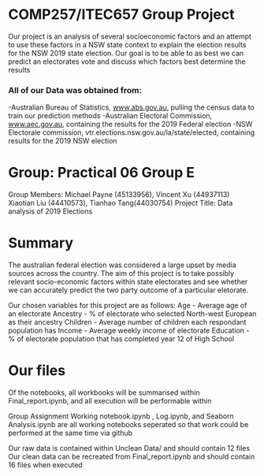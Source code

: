 # COMP257/ITEC657 Group Project

Our project is an analysis of several socioeconomic factors and an attempt to use these factors in a NSW state context to explain the election results for the NSW 2019 state election.
Our goal is to be able to as best we can predict an electorates vote and discuss which factors best determine the results

### All of our Data was obtained from: 

-Australian Bureau of Statistics, www.abs.gov.au, pulling the census data to train our prediction methods
-Australian Electoral Commission, www.aec.gov.au, containing the results for the 2019 Federal election
-NSW Electorale commission, vtr.elections.nsw.gov.au/la/state/elected, containing results for the 2019 NSW election

# Group: Practical 06 Group E
Group Members: Michael Payne (45133956), Vincent Xu (44937113) Xiaotian Liu (44410573), Tianhao Tang(44030754)
Project Title: Data analysis of 2019 Elections

# Summary 

The australian federal election was considered a large upset by media sources across the country. The aim of this project is to take possibly relevant socio-economic factors within state electorates and see whether we can accurately predict the two party outcome of a particular eletorate. 

Our chosen variables for this project are as follows:
Age - Average age of an electorate
Ancestry - % of electorate who selected North-west European as their ancestry
Children - Average number of children each respondant population has
Income - Average weekly income of electorate
Education - % of electorate population that has completed year 12 of High School

# Our files

Of the notebooks, all workbooks will be summarised within Final_report.ipynb, and all execution will be performable within

Group Assignment Working notebook.ipynb , Log.ipynb, and Seaborn Analysis.ipynb are all working notebooks seperated so that work could be performed at the same time via github

Our raw data is contained within Unclean Data/ and should contain 12 files
Our clean data can be recreated from Final_report.ipynb and should contain 16 files when executed



